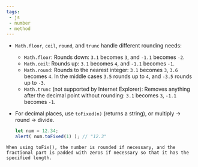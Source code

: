 ```yaml
---
tags: 
 - js
 - number
 - method
---
```


- `Math.floor`, `ceil`, `round`, and `trunc` handle different rounding needs:
	- `Math.floor`: Rounds down: `3.1` becomes `3`, and `-1.1` becomes `-2`.
	- `Math.ceil`: Rounds up: `3.1` becomes `4`, and `-1.1` becomes `-1`.
	- `Math.round`: Rounds to the nearest integer: `3.1` becomes `3`, `3.6` becomes `4`. In the middle cases `3.5` rounds up to `4`, and `-3.5` rounds up to `-3`.
	- `Math.trunc` (not supported by Internet Explorer): Removes anything after the decimal point without rounding: `3.1` becomes `3`, `-1.1` becomes `-1`.

- For decimal places, use `toFixed(n)` (returns a string), or multiply → round → divide. 
	```js
	let num = 12.34;
	alert( num.toFixed(1) ); // "12.3"
	```

```ad-note
When using toFix(), the number is rounded if necessary, and the fractional part is padded with zeros if necessary so that it has the specified length.
```
